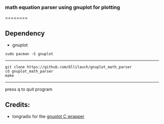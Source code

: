### math equation parser using gnuplot for plotting
========

Dependency
--------
- gnuplot

```
sudo pacman -S gnuplot
```

---

```
git clone https://github.com/Ollilauch/gnuplot_math_parser
cd gnuplot_math_parser
make
```

---

press q to quit program

Credits:
--------
- longradix for the [gnuplot C wrapper](https://github.com/longradix/gnuplot_i) 